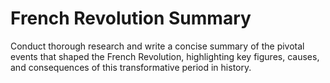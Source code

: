 # French Revolution Summary

Conduct thorough research and write a concise summary of the pivotal events that shaped the French Revolution, highlighting key figures, causes, and consequences of this transformative period in history.
